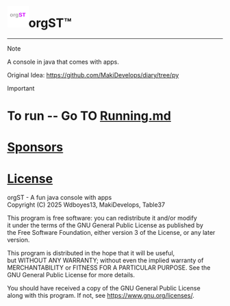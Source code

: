 # <img src="logo.svg" width="50"/>orgST™
-- -- -- --
>[!NOTE]
>A console in java that comes with apps.
>  
>Original Idea: https://github.com/MakiDevelops/diary/tree/py   
  
>[!IMPORTANT]
># To run -- Go TO [Running.md](Running.md)
  
# [Sponsors](Sponsors.md)
  
# [License](LICENSE)
orgST - A fun java console with apps  
Copyright (C) 2025  Wdboyes13, MakiDevelops, Table37  
  
This program is free software: you can redistribute it and/or modify  
it under the terms of the GNU General Public License as published by  
the Free Software Foundation, either version 3 of the License, or any later version.  
  
This program is distributed in the hope that it will be useful,  
but WITHOUT ANY WARRANTY; without even the implied warranty of  
MERCHANTABILITY or FITNESS FOR A PARTICULAR PURPOSE.  See the  
GNU General Public License for more details.  
  
You should have received a copy of the GNU General Public License  
along with this program.  If not, see https://www.gnu.org/licenses/.
